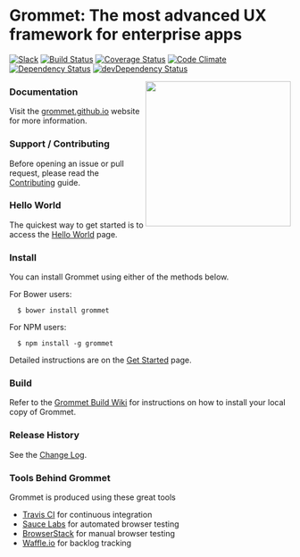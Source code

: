 # Grommet: The most advanced UX framework for enterprise apps

[![Slack](http://alansouzati.github.io/artic/img/slack-badge.svg)](http://slackin.grommet.io)  [![Build Status](https://api.travis-ci.org/grommet/grommet.svg)](https://travis-ci.org/grommet/grommet)  [![Coverage Status](https://coveralls.io/repos/grommet/grommet/badge.svg)](https://coveralls.io/r/grommet/grommet) [![Code Climate](https://codeclimate.com/github/grommet/grommet/badges/gpa.svg)](https://codeclimate.com/github/grommet/grommet)  [![Dependency Status](https://david-dm.org/grommet/grommet.svg)](https://david-dm.org/grommet/grommet)  [![devDependency Status](https://david-dm.org/grommet/grommet/dev-status.svg)](https://david-dm.org/grommet/grommet#info=devDependencies)

<img align="right" height="260" src="https://grommet.github.io/img/grommet.svg">

### Documentation

Visit the [grommet.github.io](https://grommet.github.io/) website for more information.

### Support / Contributing

Before opening an issue or pull request, please read the [Contributing](https://github.com/grommet/grommet/blob/master/CONTRIBUTING.md) guide.

### Hello World

  The quickest way to get started is to access the [Hello World](https://grommet.github.io/docs/hello-world) page.

### Install

  You can install Grommet using either of the methods below.

  For Bower users:
  ```
    $ bower install grommet
  ```

  For NPM users:
  ```
    $ npm install -g grommet
  ```

  Detailed instructions are on the [Get Started](https://grommet.github.io/docs/get-started) page.

### Build

  Refer to the [Grommet Build Wiki](https://github.com/grommet/grommet/wiki/Building-Grommet) for instructions on how to install your local copy of Grommet.

### Release History

  See the [Change Log](https://github.com/grommet/grommet/wiki/Change-Log).

### Tools Behind Grommet

 Grommet is produced using these great tools
 * [Travis CI](https://travis-ci.org/grommet/grommet) for continuous integration
 * [Sauce Labs](https://saucelabs.com/) for automated browser testing
 * [BrowserStack](https://www.browserstack.com) for manual browser testing
 * [Waffle.io](https://waffle.io/grommet/grommet) for backlog tracking
